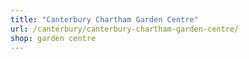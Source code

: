 ```yaml
---
title: "Canterbury Chartham Garden Centre"
url: /canterbury/canterbury-chartham-garden-centre/
shop: garden centre
---
```

